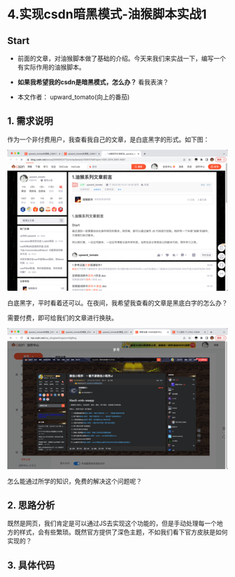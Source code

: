 # 4.实现csdn暗黑模式-油猴脚本实战1



## Start

+ 前面的文章，对油猴脚本做了基础的介绍。今天来我们来实战一下，编写一个有实际作用的油猴脚本。

+ **如果我希望我的csdn是暗黑模式，怎么办？** 看我表演？

+ 本文作者： upward_tomato(向上的番茄)







## 1. 需求说明

作为一个非付费用户，我查看我自己的文章，是白底黑字的形式。如下图：

![image-20230510215718371](../../.vuepress/public/bookImages/4.实现csdn黑暗模式-油猴脚本实战1/image-20230510215718371.png)



白底黑字，平时看着还可以。在夜间，我希望我查看的文章是黑底白字的怎么办？

需要付费，即可给我们的文章进行换肤。

![image-20230510221250644](../../.vuepress/public/bookImages/4.实现csdn黑暗模式-油猴脚本实战1/image-20230510221250644.png)



怎么能通过所学的知识，免费的解决这个问题呢？

## 2. 思路分析

既然是网页，我们肯定是可以通过JS去实现这个功能的，但是手动处理每一个地方的样式，会有些繁琐。既然官方提供了深色主题，不如我们看下官方皮肤是如何实现的？









## 3. 具体代码

